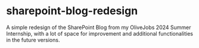 # sharepoint-blog-redesign
A simple redesign of the SharePoint Blog from my OliveJobs 2024 Summer Internship, with a lot of space for improvement and additional functionalities in the future versions.

